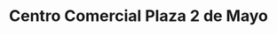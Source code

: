---
title: "Centro Comercial Plaza 2 de Mayo"
url: /cercado-de-lima/centro-comercial-plaza-2-de-mayo/
shop: Einkaufszentrum
---
